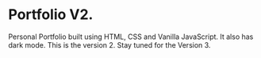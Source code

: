 # Portfolio V2.
Personal Portfolio built using HTML, CSS and Vanilla JavaScript. It also has dark mode. This is the version 2. Stay tuned for the Version 3.
